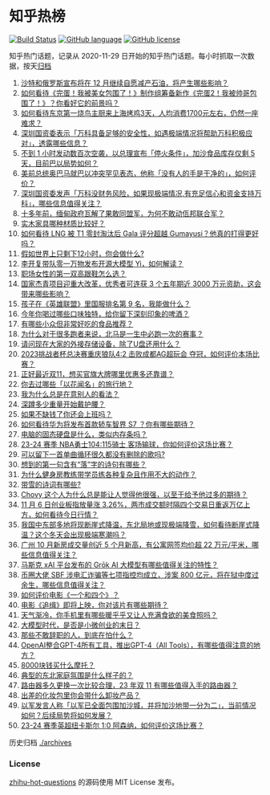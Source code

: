 # 知乎热榜
[![Build Status](https://github.com/ToWeLong/zhihu-hot-questions/workflows/CI/badge.svg)](https://github.com/ToWeLong/zhihu-hot-questions/actions)
[![GitHub language](https://img.shields.io/badge/language-golang-orange.svg)](https://golang.org/)
[![GitHub license](https://img.shields.io/github/license/ToWeLong/zhihu-hot-questions)](https://github.com/ToWeLong/zhihu-hot-questions/blob/main/LICENSE)

知乎热门话题，记录从 2020-11-29 日开始的知乎热门话题。每小时抓取一次数据，按天[归档](./archives)

<!-- BEGIN -->

1. [沙特和俄罗斯宣布将在 12 月继续自愿减产石油，将产生哪些影响？](https://www.zhihu.com/question/629181996)
1. [如何看待《完蛋！我被美女包围了！》制作组筹备新作《完蛋2！我被帅哥包围了！》？你看好它的前景吗？](https://www.zhihu.com/question/629230231)
1. [如何看待东京第一烧鸟主厨来上海烤鸡3天，人均消费1700元左右，仍然一座难求？](https://www.zhihu.com/question/629191550)
1. [深圳国资委表示「万科具备足够的安全性，如遇极端情况将帮助万科积极应对」，透露哪些信息？](https://www.zhihu.com/question/629253167)
1. [不到 1 小时发动数百次空袭，以总理宣布「停火条件」，加沙食品库存仅剩 5 天，目前巴以局势如何？](https://www.zhihu.com/question/629225881)
1. [美前总统奥巴马就巴以冲突罕见表态，他称「没有人的手是干净的」，如何评价？](https://www.zhihu.com/question/629242099)
1. [深圳国资委发声「万科没财务风险，如果现极端情况,有充足信心和资金支持万科」，哪些信息值得关注？](https://www.zhihu.com/question/629257038)
1. [十多年前，缅甸政府瓦解了果敢同盟军，为何不敢动佤邦联合军？](https://www.zhihu.com/question/629160751)
1. [实木家具哪种材质比较好？](https://www.zhihu.com/question/268685412)
1. [如何看待 LNG 被 T1 零封淘汰后 Gala 评分超越 Gumayusi？他真的打得更好吗？](https://www.zhihu.com/question/629225497)
1. [假如世界上只剩下12小时，你会做什么?](https://www.zhihu.com/question/623946907)
1. [李开复带队零一万物发布开源大模型 Yi，如何解读？](https://www.zhihu.com/question/629230332)
1. [职场女性的第一双高跟鞋怎么选？](https://www.zhihu.com/question/622957386)
1. [国家杰青项目迎重大改革，优秀者可连获 3 个五年期近 3000 万元资助，这会带来哪些影响？](https://www.zhihu.com/question/629236908)
1. [孩子在《英雄联盟》里国服排名第 9 名，我能做什么？](https://www.zhihu.com/question/624801875)
1. [今年你喝过哪些口味独特，给你留下深刻印象的啤酒？](https://www.zhihu.com/question/614547025)
1. [有哪些小众但非常好吃的食品推荐？](https://www.zhihu.com/question/623279553)
1. [为什么对于很多跑者来说，北马是一生中必跑一次的赛事？](https://www.zhihu.com/question/627370455)
1. [请问现在大家的外接存储设备，除了U盘还用什么？](https://www.zhihu.com/question/628295059)
1. [2023挑战者杯总决赛重庆狼队4:2 击败成都AG超玩会 夺冠，如何评价本场比赛？](https://www.zhihu.com/question/629181627)
1. [正好最近双11，想买官旗大牌哪里优惠多还靠谱？](https://www.zhihu.com/question/629173656)
1. [你去过哪些「以花闻名」的旅行地？](https://www.zhihu.com/question/626994072)
1. [我为什么总是在意别人的看法？](https://www.zhihu.com/question/629134803)
1. [深蹲多少重量开始戴护腰？](https://www.zhihu.com/question/628813001)
1. [如果不缺钱了你还会上班吗？](https://www.zhihu.com/question/623833141)
1. [如何看待华为将发布首款轿车智界 S7 ？你有哪些期待？](https://www.zhihu.com/question/629218715)
1. [电脑的固态硬盘是什么，类似内存条吗？](https://www.zhihu.com/question/627866670)
1. [23-24 赛季 NBA勇士104:115骑士 客场输球，你如何评价这场比赛？](https://www.zhihu.com/question/629219619)
1. [可以留下一首单曲循环很久都没有删除的歌吗?](https://www.zhihu.com/question/629148662)
1. [想到的第一句含有“落”字的诗句有哪些？](https://www.zhihu.com/question/629176717)
1. [为什么健身房教练带学员练各种复杂且作用不大的动作？](https://www.zhihu.com/question/628806255)
1. [带雪的诗词有哪些?](https://www.zhihu.com/question/629088206)
1. [Chovy 这个人为什么总是能让人觉得他很强，以至于给予他过多的期待？](https://www.zhihu.com/question/601996107)
1. [11 月 6 日创业板指放量涨 3.26%，两市成交额时隔四个交易日重返万亿上方，如何看待今日行情？](https://www.zhihu.com/question/629219808)
1. [我国中东部多地将现断崖式降温，东北局地或现极端降雪，如何看待断崖式降温？这个冬天会出现极端寒潮吗？](https://www.zhihu.com/question/629212594)
1. [广州 10 月新房成交量创近 5 个月新高，有公寓网签均价超 22 万元/平米，哪些信息值得关注？](https://www.zhihu.com/question/629225896)
1. [马斯克 xAI 平台发布的 Grōk AI 大模型有哪些值得关注的特性？](https://www.zhihu.com/question/629138534)
1. [币圈大佬 SBF 涉电汇诈骗等七项指控均成立，涉案 800 亿元，将在狱中度过余生，哪些信息值得关注？](https://www.zhihu.com/question/629172281)
1. [如何评价电影《一个和四个》？](https://www.zhihu.com/question/496513634)
1. [电影《追缉》即将上映，你对该片有哪些期待？](https://www.zhihu.com/question/627029053)
1. [天气渐冷，你手机里有哪些暖乎乎又让人充满食欲的美食照吗？](https://www.zhihu.com/question/628910522)
1. [大模型时代，是否是小微创业的末日？](https://www.zhihu.com/question/591710228)
1. [那些不敢辞职的人，到底在怕什么？](https://www.zhihu.com/question/491322432)
1. [OpenAI整合GPT-4所有工具，推出GPT-4（All Tools），有哪些值得注意的地方？](https://www.zhihu.com/question/628281698)
1. [8000块钱买什么摩托？](https://www.zhihu.com/question/627282935)
1. [典型的东北家庭氛围是什么样子的？](https://www.zhihu.com/question/406324383)
1. [路由器多久更换一次比较合理，23 年双 11 有哪些值得入手的路由器？](https://www.zhihu.com/question/626466163)
1. [出差的化妆包里你会带什么卸妆产品？](https://www.zhihu.com/question/623908431)
1. [以军发言人称「以军已全面包围加沙城，并将加沙地带一分为二」，当前情况如何？后续局势将如何发展？](https://www.zhihu.com/question/629210986)
1. [23-24 赛季英超纽卡斯尔 1:0 阿森纳，如何评价这场比赛？](https://www.zhihu.com/question/629111399)

<!-- END -->

历史归档 [./archives](./archives)


### License
[zhihu-hot-questions](https://github.com/towelong/zhihu-hot-questions) 的源码使用 MIT License 发布。